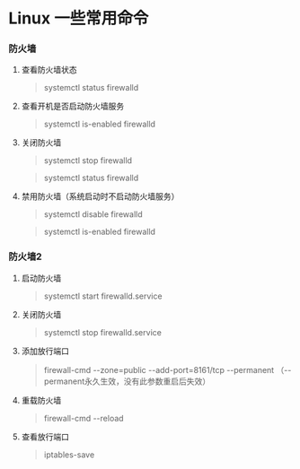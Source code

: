 # Linux 一些常用命令

### 防火墙

1. 查看防火墙状态

    > systemctl status firewalld

2. 查看开机是否启动防火墙服务

    > systemctl is-enabled firewalld

3. 关闭防火墙

    > systemctl stop firewalld
           
    > systemctl status firewalld


4. 禁用防火墙（系统启动时不启动防火墙服务）

    > systemctl disable firewalld
                            
    > systemctl is-enabled firewalld



### 防火墙2

1. 启动防火墙

    > systemctl start firewalld.service

2. 关闭防火墙

    > systemctl stop firewalld.service

3. 添加放行端口

    > firewall-cmd --zone=public --add-port=8161/tcp --permanent （--permanent永久生效，没有此参数重启后失效）

4. 重载防火墙

    > firewall-cmd --reload

5. 查看放行端口

    > iptables-save

